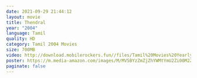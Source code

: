 ```yaml
---
date: 2021-09-29 21:44:12
layout: movie
title: Thendral
year: "2004"
language: Tamil
quality: HD
category: Tamil 2004 Movies
size: 700MB
video: http://download.mobilerockers.fun//files/Tamil%20Movies%20Yearly%20Collections/Tamil%202004%20Collections/Thendral%20(2004)/Thendral%20(2004)%20Full%20Movies/Thendral%20(2004)%20HDRip/Thendral%20(2004)%20HDRip%20Single%20Part.mp4
poster: https://m.media-amazon.com/images/M/MV5BYzZmZjZhYWMtYmU2Zi00M2ZhLThmZjEtNjFkNGY4ZWRjYzc4XkEyXkFqcGdeQXVyMTEzNzg0Mjkx._V1_QL75_UY281_CR46,0,190,281_.jpg
paginate: false
---
```

